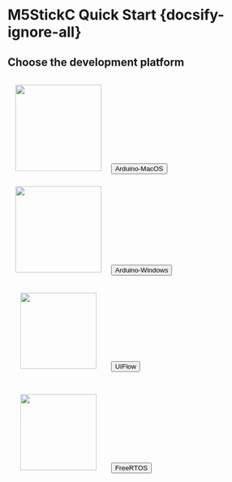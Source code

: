 # M5StickC Quick Start {docsify-ignore-all}

<!-- **Choose the development platform**

|<img src="assets/img/macos-logo.png"> | <img src="assets/img/windows-logo.png"> | <img src="assets/img/uiflow-logo.png">|
|:---:|:---:|:---:|
|[Arduino-MacOS](en/quick_start/m5stickc/m5stickc_quick_start_with_arduino_MacOS) | [Arduino-Windows](en/quick_start/m5stickc/m5stickc_quick_start_with_arduino_Windows) | [UIFlow](en/quick_start/m5stickc/m5stickc_quick_start_with_uiflow)| -->

## Choose the development platform

<div class="container">
  <div class="card-deck mb-4 text-center">
    <div class="card mb-3 shadow-sm">
      <div class="card-body">
        <img src="assets/img/macos-logo.png" height="170px" style="margin:15px">
        <a href="#en/quick_start/m5stickc/m5stickc_quick_start_with_arduino_MacOS" style="text-decoration:none"><button type="button" class="btn btn-lg btn-block btn-outline-primary">Arduino-MacOS</button></a>
      </div>
    </div>
    <div class="card mb-3 shadow-sm">
      <div class="card-body">
        <img src="assets/img/windows-logo.png" height="170px" style="margin:15px">
        <a href="#en/quick_start/m5stickc/m5stickc_quick_start_with_arduino_Windows" style="text-decoration:none"><button type="button" class="btn btn-lg btn-block btn-outline-primary">Arduino-Windows</button></a>
      </div>
    </div>
    <div class="card mb-3 shadow-sm">
      <div class="card-body">
        <img src="assets/img/uiflow-logo.png" height="150px" style="margin:25px">
        <a href="#en/quick_start/m5stickc/m5stickc_quick_start_with_uiflow" style="text-decoration:none"><button type="button" class="btn btn-lg btn-block btn-outline-primary">UIFlow</button></a>
      </div>
    </div>
    <div class="card mb-3 shadow-sm">
      <div class="card-body">
        <img src="assets/img/aws-logo.png" height="150px" style="margin:25px">
        <a href="#en/quick_start/m5stickc/m5stickc_quick_start_with_AWS-FreeRTOS_Windows" style="text-decoration:none"><button type="button" class="btn btn-lg btn-block btn-outline-primary">FreeRTOS</button></a>
      </div>
    </div>
  </div>